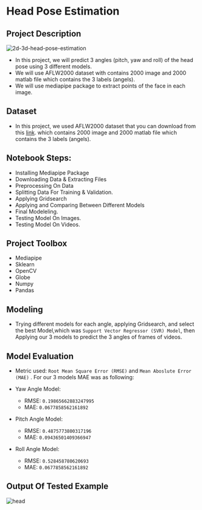# Head Pose Estimation


## Project Description

![2d-3d-head-pose-estimation](https://user-images.githubusercontent.com/49573699/191772281-32883606-2c1c-4f8e-bc9b-a56a7465cde5.jpg)

- In this project, we will predict 3 angles (pitch, yaw and roll) of the head pose using 3 different models.
- We will use AFLW2000 dataset with contains 2000 image and 2000 matlab file which contains the 3 labels (angels).
- We will use mediapipe package to extract points of the face in each image.

## Dataset
- In this project, we used AFLW2000 dataset that you can download from this [link](http://www.cbsr.ia.ac.cn/users/xiangyuzhu/projects/3DDFA/Database/AFLW2000-3D.zip). which contains 2000 image and 2000 matlab file which contains the 3 labels (angels).

## Notebook Steps:
- Installing Mediapipe Package
- Downloading Data & Extracting Files
- Preprocessing On Data
- Splitting Data For Training & Validation.
- Applying Gridsearch
- Applying and Comparing Between Different Models
- Final Modeleling.
- Testing Model On Images.
- Testing Model On Videos.

## Project Toolbox
- Mediapipe
- Sklearn
- OpenCV
- Globe
- Numpy
- Pandas

## Modeling
- Trying different models for each angle, applying Gridsearch, and select the best Model,which was `Support Vector Regressor (SVR) Model`, then Applying our 3 models to predict the 3 angles of frames of videos.

## Model Evaluation
- Metric used: `Root Mean Square Error (RMSE)` and `Mean Aboslute Error (MAE)` .
For our 3 models MAE was as following:
- Yaw Angle Model:
  - RMSE: `0.19865662883247995`
  - MAE: `0.0677858562161892`

- Pitch Angle Model:
  - RMSE: `0.4875773800317196`
  - MAE: `0.09436501409366947`
  
- Roll Angle Model:
  - RMSE: `0.528458780620693`
  - MAE: `0.0677858562161892`

## Output Of Tested Example
![head](test_video.gif)



